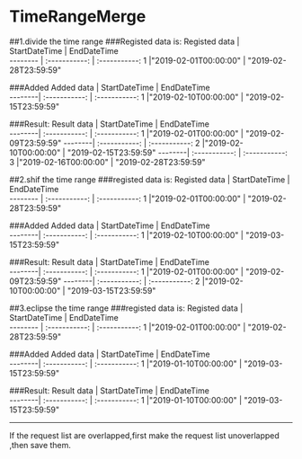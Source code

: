 # TimeRangeMerge
##1.divide the time range
###Registed data is:
 Registed data      | StartDateTime        | EndDateTime     
           -------- | :-----------:        | :-----------: 
                  1 |"2019-02-01T00:00:00" | "2019-02-28T23:59:59"

###Added
 Added data         | StartDateTime        | EndDateTime     
            --------| :-----------:        | :-----------: 
                  1 |"2019-02-10T00:00:00" | "2019-02-15T23:59:59"

###Result:
 Result data        | StartDateTime        | EndDateTime     
            --------| :-----------:        | :-----------: 
                  1 |"2019-02-01T00:00:00" | "2019-02-09T23:59:59"
            --------| :-----------:        | :-----------: 
                  2 |"2019-02-10T00:00:00" | "2019-02-15T23:59:59"
            --------| :-----------:        | :-----------: 
                  3 |"2019-02-16T00:00:00" | "2019-02-28T23:59:59"

##2.shif the time range
###registed data is:
 Registed data      | StartDateTime        | EndDateTime     
           -------- | :-----------:        | :-----------: 
                  1 |"2019-02-01T00:00:00" | "2019-02-28T23:59:59"

###Added
 Added data         | StartDateTime        | EndDateTime     
            --------| :-----------:        | :-----------: 
                  1 |"2019-02-10T00:00:00" | "2019-03-15T23:59:59"

###Result:
 Result data        | StartDateTime        | EndDateTime     
            --------| :-----------:        | :-----------: 
                  1 |"2019-02-01T00:00:00" | "2019-02-09T23:59:59"
            --------| :-----------:        | :-----------: 
                  2 |"2019-02-10T00:00:00" | "2019-03-15T23:59:59"

##3.eclipse the time range
###registed data is:
 Registed data      | StartDateTime        | EndDateTime     
           -------- | :-----------:        | :-----------: 
                  1 |"2019-02-01T00:00:00" | "2019-02-28T23:59:59"

###Added
 Added data         | StartDateTime        | EndDateTime     
            --------| :-----------:        | :-----------: 
                  1 |"2019-01-10T00:00:00" | "2019-03-15T23:59:59"

###Result:
 Result data        | StartDateTime        | EndDateTime     
            --------| :-----------:        | :-----------: 
                  1 |"2019-01-10T00:00:00" | "2019-03-15T23:59:59"

***
If the request list are overlapped,first make the request list unoverlapped ,then save them.

